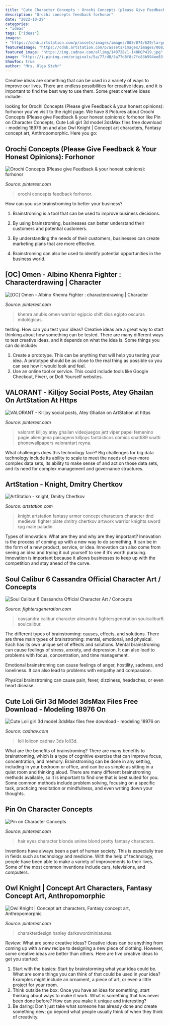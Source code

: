 ```yaml
---
title: "Cute Character Concepts : Orochi Concepts (please Give Feedback &amp; Your Honest Opinions): Forhonor"
description: "Orochi concepts feedback forhonor"
date: "2022-10-29"
categories:
- "ideas"
tags: ["ideas"]
images:
- "https://cdnb.artstation.com/p/assets/images/images/008/074/629/large/dmitry-chertkov-knight.jpg?1510297658"
featuredImage: "https://cdnb.artstation.com/p/assets/images/images/008/074/629/large/dmitry-chertkov-knight.jpg?1510297658"
featured_image: "https://img.cadnav.com/allimg/140728/1-140HQP419.jpg"
image: "https://i.pinimg.com/originals/5a/77/d8/5a77d8f8c7fc83b594ee83f7c24d7bab.jpg"
ShowToc: true
author: "Mrs. Olga Stehr"
---
```



Creative ideas are something that can be used in a variety of ways to improve our lives. There are endless possibilities for creative ideas, and it is important to find the best way to use them. Some great creative ideas include:

	

		
looking for Orochi Concepts (Please give Feedback &amp; your honest opinions): forhonor you've visit to the right page. We have 8 Pictures about Orochi Concepts (Please give Feedback &amp; your honest opinions): forhonor like Pin on Character Concepts, Cute Loli girl 3d model 3dsMax files free download - modeling 18976 on and also Owl Knight | Concept art characters, Fantasy concept art, Anthropomorphic. Here you go:
		
    
## Orochi Concepts (Please Give Feedback &amp; Your Honest Opinions): Forhonor

<img loading=lazy src="https://i.pinimg.com/736x/2e/c5/e7/2ec5e7ee4873fd9750fa59a906ad49ba.jpg" onerror="this.onerror=null;this.src='https://tse4.mm.bing.net/th?id=OIP.AejmiYB_EXE3rKcKONdTegHaG3&amp;pid=15.1';" alt="Orochi Concepts (Please give Feedback &amp; your honest opinions): forhonor">

_Source: pinterest.com_

>orochi concepts feedback forhonor. 

	

How can you use brainstroming to better your business?
1. Brainstroming is a tool that can be used to improve business decisions.
2. By using brainstroming, businesses can better understand their customers and potential customers.

3. By understanding the needs of their customers, businesses can create marketing plans that are more effective.

4. Brainstroming can also be used to identify potential opportunities in the business world.

    
## [OC] Omen - Albino Khenra Fighter : Characterdrawing | Character

<img loading=lazy src="https://i.pinimg.com/736x/e2/86/e3/e286e3284fb6e7c092b5da66064f840c.jpg?b=t" onerror="this.onerror=null;this.src='https://tse1.mm.bing.net/th?id=OIP.I4LtkkQ8c4ilm-T69BlFRgHaKe&amp;pid=15.1';" alt="[OC] Omen - Albino Khenra Fighter : characterdrawing | Character">

_Source: pinterest.com_

>khenra anubis omen warrior egipcio shift dios egipto oscuras mitológicas. 

	

testing: How can you test your ideas?
Creative ideas are a great way to start thinking about how something can be tested. There are many different ways to test creative ideas, and it depends on what the idea is. Some things you can do include:
1. Create a prototype. This can be anything that will help you testing your idea. A prototype should be as close to the real thing as possible so you can see how it would look and feel.
2. Use an online tool or service. This could include tools like Google Checkout, Fiverr, or DoIt Yourself websites.

    
## VALORANT - Killjoy Social Posts, Atey Ghailan On ArtStation At Https

<img loading=lazy src="https://i.pinimg.com/736x/38/b6/d5/38b6d5f8a0ca0f4da4dbecd11bcfba7d.jpg" onerror="this.onerror=null;this.src='https://tse4.mm.bing.net/th?id=OIP.sgcOkDkvXniBa5Xk0mmNlAHaNK&amp;pid=15.1';" alt="VALORANT - Killjoy social posts, Atey Ghailan on ArtStation at https">

_Source: pinterest.com_

>valorant killjoy atey ghailan videojuegos jett viper papel femenino pagie alienígena paisagens killjoys fantásticos cómics snatti89 snatti phonewallpapers valorantart reyna. 

	

What challenges does this technology face?
Big challenges for big data technology include its ability to scale to meet the needs of ever-more complex data sets, its ability to make sense of and act on those data sets, and its need for complex management and governance structures.

    
## ArtStation - Knight, Dmitry Chertkov

<img loading=lazy src="https://cdnb.artstation.com/p/assets/images/images/008/074/629/large/dmitry-chertkov-knight.jpg?1510297658" onerror="this.onerror=null;this.src='https://tse2.mm.bing.net/th?id=OIP.YC8T1rSJpAQI-MxoBq3y8QHaLf&amp;pid=15.1';" alt="ArtStation - knight, Dmitry Chertkov">

_Source: artstation.com_

>knight artstation fantasy armor concept characters character dnd medieval fighter plate dmitry chertkov artwork warrior knights sword rpg male paladin. 

	

Types of innovation: What are they and why are they important?
Innovation is the process of coming up with a new way to do something. It can be in the form of a new product, service, or idea. Innovation can also come from seeing an idea and trying it out yourself to see if it’s worth pursuing. Innovation is important because it allows businesses to keep up with the competition and stay ahead of the curve.

    
## Soul Calibur 6 Cassandra Official Character Art / Concepts

<img loading=lazy src="https://www.fightersgeneration.com/nf8/char3/cassandra-soulcalibur6-concept-art.jpg" onerror="this.onerror=null;this.src='https://tse2.mm.bing.net/th?id=OIP.syij_dufxsjoYqUWQI6xsQHaFX&amp;pid=15.1';" alt="Soul Calibur 6 Cassandra Official Character Art / Concepts">

_Source: fightersgeneration.com_

>cassandra calibur character alexandra fightersgeneration soulcalibur6 soulcalibur. 

	

The different types of brainstroming: causes, effects, and solutions.
There are three main types of brainstroming: mental, emotional, and physical. Each has its own unique set of effects and solutions.
Mental brainstroming can cause feelings of stress, anxiety, and depression. It can also lead to problems with focus, concentration, and time management.

Emotional brainstroming can cause feelings of anger, hostility, sadness, and loneliness. It can also lead to problems with empathy and compassion.

Physical brainstroming can cause pain, fever, dizziness, headaches, or even heart disease.

    
## Cute Loli Girl 3d Model 3dsMax Files Free Download - Modeling 18976 On

<img loading=lazy src="https://img.cadnav.com/allimg/140728/1-140HQP419.jpg" onerror="this.onerror=null;this.src='https://tse1.mm.bing.net/th?id=OIP.wFwQ9rxhicysBGO0coL2fwHaFj&amp;pid=15.1';" alt="Cute Loli girl 3d model 3dsMax files free download - modeling 18976 on">

_Source: cadnav.com_

>loli lolicon cadnav 3ds loli3d. 

	

What are the benefits of brainstroming?
There are many benefits to brainstroming, which is a type of cognitive exercise that can improve focus, concentration, and memory. Brainstroming can be done in any setting, including in your bedroom or office, and can be as simple as sitting in a quiet room and thinking aloud. There are many different brainstroming methods available, so it is important to find one that is best suited for you. Some common methods include problem solving, focusing on a specific task, practicing meditation or mindfulness, and even writing down your thoughts.

    
## Pin On Character Concepts

<img loading=lazy src="https://i.pinimg.com/originals/5a/77/d8/5a77d8f8c7fc83b594ee83f7c24d7bab.jpg" onerror="this.onerror=null;this.src='https://tse2.mm.bing.net/th?id=OIP.xfO1qKHmdJ0ga6q9Qm20IgHaK0&amp;pid=15.1';" alt="Pin on Character Concepts">

_Source: pinterest.com_

>hair eyes character blonde anime blond pretty fantasy characters. 

	

Inventions have always been a part of human society. This is especially true in fields such as technology and medicine. With the help of technology, people have been able to make a variety of improvements to their lives. Some of the most common inventions include cars, televisions, and computers.

    
## Owl Knight | Concept Art Characters, Fantasy Concept Art, Anthropomorphic

<img loading=lazy src="https://i.pinimg.com/originals/f5/56/e9/f556e99fbd08c531511a9b20108dc778.jpg" onerror="this.onerror=null;this.src='https://tse1.mm.bing.net/th?id=OIP.SzC4YQ13ti_2DEHWN-SucgHaKi&amp;pid=15.1';" alt="Owl Knight | Concept art characters, Fantasy concept art, Anthropomorphic">

_Source: pinterest.com_

>charakterdesign hanley darkswordminiatures. 

	

Review: What are some creative ideas?
Creative ideas can be anything from coming up with a new recipe to designing a new piece of clothing. However, some creative ideas are better than others. Here are five creative ideas to get you started: 
1. Start with the basics: Start by brainstorming what your idea could be. What are some things you can think of that could be used in your idea? Examples might include an ornament, a piece of art, or even a little project for your room. 
2. Think outside the box: Once you have an idea for something, start thinking about ways to make it work. What is something that has never been done before? How can you make it unique and interesting? 
3. Be daring: Don’t just take what someone has already done and create something new; go beyond what people usually think of when they think of creativity.


